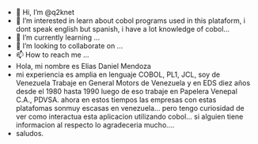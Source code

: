 - 👋 Hi, I’m @q2knet
- 👀 I’m interested in learn about cobol programs used in this plataform, i dont speak english but spanish, i have a lot knowledge of cobol...
- 🌱 I’m currently learning ...
- 💞️ I’m looking to collaborate on ...
- 📫 How to reach me ...
- Hola, mi nombre es Elias Daniel Mendoza 
- mi experiencia es amplia en lenguaje COBOL, PL1, JCL, soy de Venezuela Trabaje en General Motors de Venezuela y en EDS diez años desde el 1980 hasta 1990 luego de eso trabaje en Papelera Venepal C.A.,  PDVSA. ahora en estos tiempos las empresas con estas platafomas sonmuy escasas en venezuela... pero tengo curiosidad de ver  como interactua esta aplicacion utilizando cobol... si alguien tiene  informacion al respecto lo agradeceria mucho....
- saludos.

<!---
q2knet/q2knet is a ✨ special ✨ repository because its `README.md` (this file) appears on your GitHub profile.
You can click the Preview link to take a look at your changes.
--->
